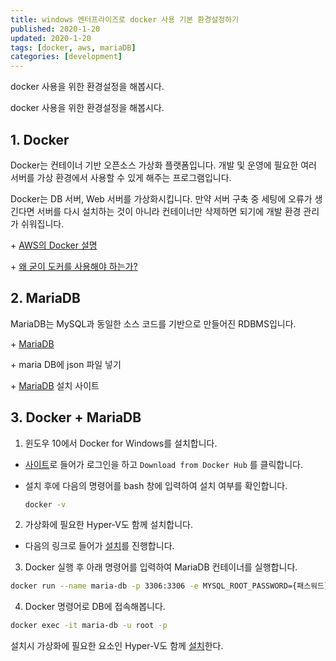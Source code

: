 ```yaml
---
title: windows 엔터프라이즈로 docker 사용 기본 환경설정하기
published: 2020-1-20
updated: 2020-1-20
tags: [docker, aws, mariaDB]
categories: [development]
---
```


docker 사용을 위한 환경설정을 해봅시다.

docker 사용을 위한 환경설정을 해봅시다.



## 1. Docker

  Docker는 컨테이너 기반 오픈소스 가상화 플랫폼입니다. 개발 및 운영에 필요한 여러 서버를 가상 환경에서 사용할 수 있게 해주는 프로그램입니다. 

  Docker는 DB 서버, Web 서버를 가상화시킵니다. 만약 서버 구축 중 세팅에 오류가 생긴다면 서버를 다시 설치하는 것이 아니라 컨테이너만 삭제하면 되기에 개발 환경 관리가 쉬워집니다. 

\+ [AWS의 Docker 설명](https://aws.amazon.com/ko/docker/)

\+ [왜 굳이 도커를 사용해야 하는가?](https://www.44bits.io/ko/post/why-should-i-use-docker-container)



## 2. MariaDB

  MariaDB는 MySQL과 동일한 소스 코드를 기반으로 만들어진 RDBMS입니다. 

\+ [MariaDB](https://mariadb.com/kb/ko/mariadb/)

\+ maria DB에 json 파일 넣기

\+ [MariaDB](https://downloads.mariadb.org/mariadb/) 설치 사이트



## 3. Docker + MariaDB

1) 윈도우 10에서 Docker for Windows를 설치합니다.

- [사이트](https://docs.docker.com/docker-for-windows/install/)로 들어가 로그인을 하고 `Download from Docker Hub` 를 클릭합니다.

- 설치 후에 다음의 명령어를 bash 창에 입력하여 설치 여부를 확인합니다.

  ```bash
  docker -v
  ```

2) 가상화에 필요한 Hyper-V도 함께 설치합니다.

- 다음의 링크로 들어가 [설치](https://docs.microsoft.com/ko-kr/virtualization/hyper-v-on-windows/quick-start/enable-hyper-v)를 진행합니다.

3) Docker 실행 후 아래 명령어를 입력하여 MariaDB 컨테이너를 실행합니다.

```bash
docker run --name maria-db -p 3306:3306 -e MYSQL_ROOT_PASSWORD={패스워드} -d mariadb
```

4) Docker 명령어로 DB에 접속해봅니다.

```bash
docker exec -it maria-db -u root -p
```









설치시 가상화에 필요한 요소인 Hyper-V도 함께 [설치](https://docs.microsoft.com/ko-kr/virtualization/hyper-v-on-windows/quick-start/enable-hyper-v)한다.